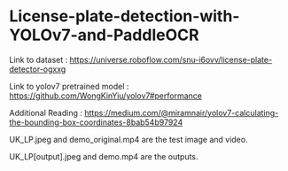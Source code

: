 # License-plate-detection-with-YOLOv7-and-PaddleOCR

Link to dataset : https://universe.roboflow.com/snu-i6ovv/license-plate-detector-ogxxg

Link to yolov7 pretrained model : https://github.com/WongKinYiu/yolov7#performance

Additional Reading : https://medium.com/@miramnair/yolov7-calculating-the-bounding-box-coordinates-8bab54b97924

UK_LP.jpeg and demo_original.mp4 are the test image and video.

UK_LP[output].jpeg and demo.mp4 are the outputs.

